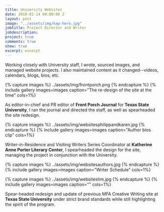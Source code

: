 ```yaml
---
title: University Websites
date: 2018-01-14 00:00:00 Z
layout: post
image: "../assets/img/kap-hero.jpg"
jobtitle: Project Director and Writer
jobdescription: 
project: true
comments: true
show: true
excerpt: excerpt
---
```


Working closely with University staff, I wrote, sourced images, and managed website projects. I also maintained content as it changed--videos, calendars, blogs, bios, etc.  
 
{% capture images %}
	../assets/img/frontporch.png
{% endcapture %}
{% include gallery images=images caption="The re-design of the site at the time" cols=1%}

  As editor-in-chief and PR editor of **Front Porch Journal** for **Texas State University**, I ran the journal and directed the staff, as well as spearheaded the site redesign. 

{% capture images %}
  ../assets/img/websitesphilippandkaren.jpg
{% endcapture %}
{% include gallery images=images caption="Author bios clip" cols=1%}

  Writer-in-Residence and Visiting Writers Series Coordinator at **Katherine Anne Porter Literary Center**, I spearheaded the design for the site, managing the project in conjunction with the University.  

{% capture images %}
  ../assets/img/websitesauthors.jpg
{% endcapture %}
{% include gallery images=images caption="Writer Schedule" cols=1%}

{% capture images %}
  ../assets/img/websitestim.jpg
{% endcapture %}
{% include gallery images=images caption="" cols=1%}

Spear-headed redesign and update of previous MFA Creative Writing site at **Texas State University** under strict brand standards while still highlighting the spirit of the program.

 


